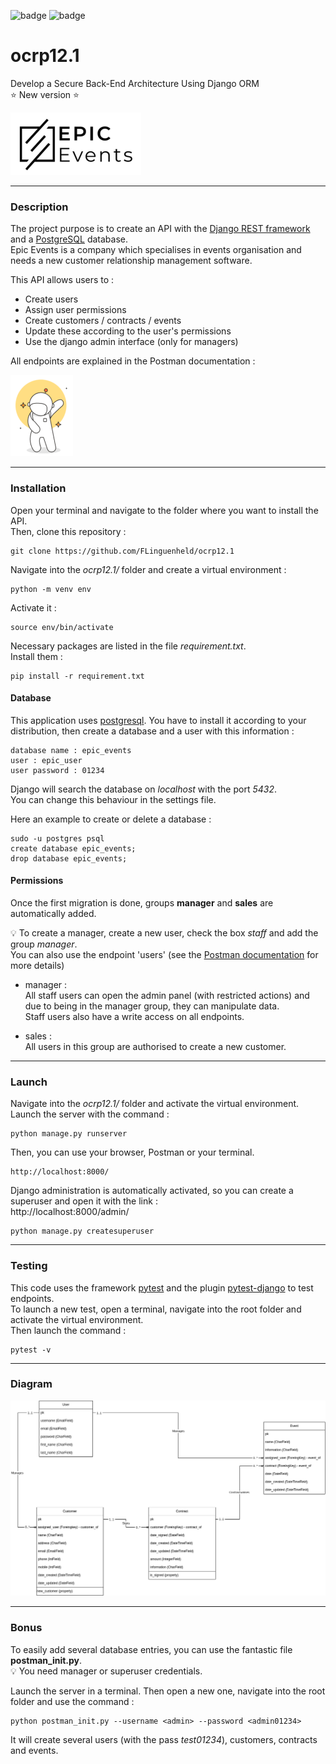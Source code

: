 ![badge](https://img.shields.io/static/v1?label=Project&nbsp;OC&message=12&color=blueviolet&style=for-the-badge)
![badge](https://img.shields.io/static/v1?label=Status&message=Done&color=green&style=for-the-badge)

# ocrp12.1

Develop a Secure Back-End Architecture Using Django ORM  
⭐ New version ⭐

![Logo epicevents](https://raw.githubusercontent.com/FLinguenheld/ocrp12.1/main/logos/epicevents.png "Logo")


****
### Description
The project purpose is to create an API with the [Django REST framework](https://www.django-rest-framework.org) and a 
[PostgreSQL](https://www.postgresql.org) database.  
Epic Events is a company which specialises in events organisation and needs a new customer relationship management software.  

This API allows users to :

- Create users
- Assign user permissions
- Create customers / contracts / events
- Update these according to the user's permissions
- Use the django admin interface (only for managers)

All endpoints are explained in the Postman documentation :  

[![Logo PostMan](https://raw.githubusercontent.com/FLinguenheld/ocrp12.1/main/logos/postman.png "Postman")](https://documenter.getpostman.com/view/19051270/2s8YzXwLV1)

****
### Installation

Open your terminal and navigate to the folder where you want to install the API.  
Then, clone this repository :

    git clone https://github.com/FLinguenheld/ocrp12.1

Navigate into the *ocrp12.1/* folder and create a virtual environment :

    python -m venv env

Activate it :

    source env/bin/activate

Necessary packages are listed in the file *requirement.txt*.  
Install them :

    pip install -r requirement.txt


#### Database

This application uses [postgresql](https://www.postgresql.org). You have to install it according to your distribution, then 
create a database and a user with this information :

    database name : epic_events
    user : epic_user
    user password : 01234

Django will search the database on *localhost* with the port *5432*.  
You can change this behaviour in the settings file.

Here an example to create or delete a database :

    sudo -u postgres psql
    create database epic_events;
    drop database epic_events;

#### Permissions

Once the first migration is done, groups **manager** and **sales** are automatically added.  

💡 To create a manager, create a new user, check the box *staff* and add the group *manager*.  
You can also use the endpoint 'users' (see the [Postman documentation](https://raw.githubusercontent.com/FLinguenheld/ocrp12.1/main/logos/postman.png) for more details)


- manager :  
All staff users can open the admin panel (with restricted actions) and due to being in the manager group, they can manipulate data.  
Staff users also have a write access on all endpoints.  

- sales :  
All users in this group are authorised to create a new customer.  

****
### Launch

Navigate into the *ocrp12.1/* folder and activate the virtual environment.  
Launch the server with the command :

    python manage.py runserver

Then, you can use your browser, Postman or your terminal.

    http://localhost:8000/

Django administration is automatically activated, so you can create a superuser and open it with the link :  
http://localhost:8000/admin/

    python manage.py createsuperuser

****
### Testing

This code uses the framework [pytest](https://docs.pytest.org/en/latest/contents.html) and the plugin [pytest-django](https://pytest-django.readthedocs.io/en/latest/index.html) to test endpoints.  
To launch a new test, open a terminal, navigate into the root folder and activate the virtual environment.  
Then launch the command :

    pytest -v

****
### Diagram

![Epic crm diagram](https://raw.githubusercontent.com/FLinguenheld/ocrp12.1/main/logos/Diagram_Epic_events.png "Logo")

****
### Bonus

To easily add several database entries, you can use the fantastic file **postman_init.py**.  
💡 You need manager or superuser credentials.

Launch the server in a terminal. Then open a new one, navigate into the root folder and use the command :

    python postman_init.py --username <admin> --password <admin01234>

It will create several users (with the pass *test01234*), customers, contracts and events.
